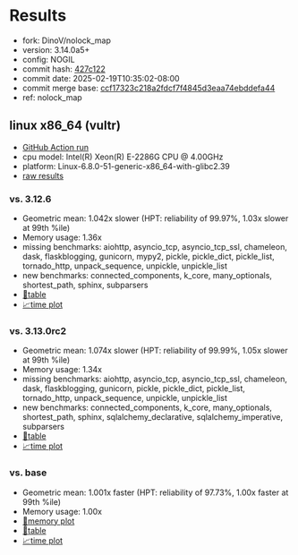 # Results

- fork: DinoV/nolock_map
- version: 3.14.0a5+
- config: NOGIL
- commit hash: [427c122](https://github.com/DinoV/cpython/commit/427c122)
- commit date: 2025-02-19T10:35:02-08:00
- commit merge base: [ccf17323c218a2fdcf7f4845d3eaa74ebddefa44](https://github.com/python/cpython/commit/ccf17323c218a2fdcf7f4845d3eaa74ebddefa44)
- ref: nolock_map

## linux x86_64 (vultr)

- [GitHub Action run](https://github.com/facebookexperimental/free-threading-benchmarking/actions/runs/13419877451)
- cpu model: Intel(R) Xeon(R) E-2286G CPU @ 4.00GHz
- platform: Linux-6.8.0-51-generic-x86_64-with-glibc2.39
- [raw results](bm-20250219-vultr-x86_64-DinoV-nolock_map-3.14.0a5%2B-427c122.json)

### vs. 3.12.6

- Geometric mean: 1.042x slower (HPT: reliability of 99.97%, 1.03x slower at 99th %ile)
- Memory usage: 1.36x
- missing benchmarks: aiohttp, asyncio_tcp, asyncio_tcp_ssl, chameleon, dask, flaskblogging, gunicorn, mypy2, pickle, pickle_dict, pickle_list, tornado_http, unpack_sequence, unpickle, unpickle_list
- new benchmarks: connected_components, k_core, many_optionals, shortest_path, sphinx, subparsers
- [📄table](bm-20250219-vultr-x86_64-DinoV-nolock_map-3.14.0a5%2B-427c122-vs-3.12.6.md)
- [📈time plot](bm-20250219-vultr-x86_64-DinoV-nolock_map-3.14.0a5%2B-427c122-vs-3.12.6.svg)

### vs. 3.13.0rc2

- Geometric mean: 1.074x slower (HPT: reliability of 99.99%, 1.05x slower at 99th %ile)
- Memory usage: 1.34x
- missing benchmarks: aiohttp, asyncio_tcp, asyncio_tcp_ssl, chameleon, dask, flaskblogging, gunicorn, pickle, pickle_dict, pickle_list, tornado_http, unpack_sequence, unpickle, unpickle_list
- new benchmarks: connected_components, k_core, many_optionals, shortest_path, sphinx, sqlalchemy_declarative, sqlalchemy_imperative, subparsers
- [📄table](bm-20250219-vultr-x86_64-DinoV-nolock_map-3.14.0a5%2B-427c122-vs-3.13.0rc2.md)
- [📈time plot](bm-20250219-vultr-x86_64-DinoV-nolock_map-3.14.0a5%2B-427c122-vs-3.13.0rc2.svg)

### vs. base

- Geometric mean: 1.001x faster (HPT: reliability of 97.73%, 1.00x faster at 99th %ile)
- Memory usage: 1.00x
- [🧠memory plot](bm-20250219-vultr-x86_64-DinoV-nolock_map-3.14.0a5%2B-427c122-vs-base-mem.svg)
- [📄table](bm-20250219-vultr-x86_64-DinoV-nolock_map-3.14.0a5%2B-427c122-vs-base.md)
- [📈time plot](bm-20250219-vultr-x86_64-DinoV-nolock_map-3.14.0a5%2B-427c122-vs-base.svg)

